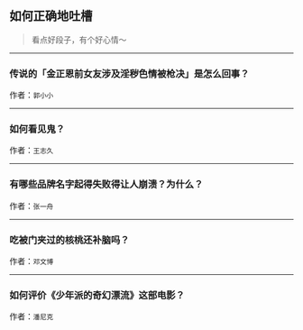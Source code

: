 ## 如何正确地吐槽

> 看点好段子，有个好心情～


 
---

### 传说的「金正恩前女友涉及淫秽色情被枪决」是怎么回事？

> 


作者：`郭小小`

---

### 如何看见鬼？

> 


作者：`王志久`

---

### 有哪些品牌名字起得失败得让人崩溃？为什么？

> 


作者：`张一舟`

---

### 吃被门夹过的核桃还补脑吗？

> 


作者：`邓文博`

---

### 如何评价《少年派的奇幻漂流》这部电影？

> 


作者：`潘尼克`